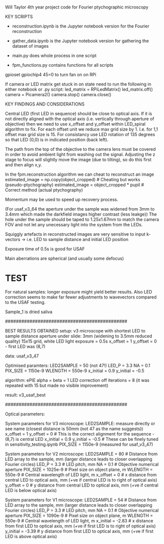Will Taylor 4th year project code for Fourier ptychographic microscopy 

KEY SCRIPTS
* reconstruction.ipynb is the Jupyter notebook version for the Fourier reconstruction
* gather_data.ipynb is the Jupyter notebook version for gathering the dataset of images

* main.py does whole process in one script
* fpm_functions.py contains functions for all scripts

gpioset gpiochip4 45=0 to turn fan on on RPi

If camera or LED matrix get stuck in on state need to run the following in either notebook or .py script:
led_matrix = RPiLedMatrix()
led_matrix.off()
camera = Picamera2()
camera.stop()
camera.close()

KEY FINDINGS AND CONSIDERATIONS

Central LED (first LED in sequence) should be close to optical axis. If it is not directly aligned with
the optical axis (i.e. vertically through aperture of objective) then we need to use x_offset and y_offset
within LED_spiral algorithm to fix. For each offset unit we reduce max grid size by 1. I.e. for 1,1 offset max grid size is 15.
For consistancy use LED rotation of 135 degrees so that LED (0,0) is in indicated position (back left).

The path from the top of the objective to the camera lens must be covered in order to avoid ambient light from washing out the signal. 
Adjusting the z stage to focus will slightly move the image (due to tilting), so do this first and then align x,y. 

In the fpm.reconstruction algorithm we can cheat to reconstruct an image
estimated_image = np.copy(object_cropped) # Cheating but works (pseudo-ptychography)
estimated_image = object_cropped * pupil # Correct method (actual ptychography)

Momentum may be used to speed up recovery process.

(For usaf_v3_64 the aperture under the sample was widened from 3mm to 3.4mm which made the darkfield images higher contrast (less leakge))
The hole under the sample should be taped to 1.25x1.67mm to match the camera FOV and not let any unecessary light into the system from the 
LEDs.

Squiggly artefacts in reconstructed images are very sensitive to input k-vectors -> i.e. LED to sample distance and initial LED position

Exposure time of 0.5s is good for USAF

Main aberrations are spherical (and usually some defocus)

# TEST
For natural samples: longer exposure might yield better results. Also LED correction seems to make far fewer adjustments to wavevectors
compared to the USAF testing.

Sample_1 is dried saliva

#############################################

BEST RESULTS OBTAINED
setup: 
v3 microscope with shortest LED to sample distance
aperture under slide: 3mm (widening to 3.5mm reduced quality)
15x15 grid, white LED light
exposure = 0.5s
x_offset = 1 
y_offset = 0 - first LED was (8,7)

data: usaf_v3_47 

Optimised paramters:
LED2SAMPLE = 50 (not 47!)
LED_P = 3.3
NA = 0.1
PIX_SIZE = 1150e-9
WLENGTH = 550e-9
x_initial = 0.9
y_initial = -0.5

algorithm:
ePIE
alpha = beta = 1
LED correction off
iterations = 8 (it was repeated with 15 but made no visible improvement)

result: v3_usaf_best

#############################################

Optical parameters:

System parameters for V3 microscope:
LED2SAMPLE: measure directly or see name (closest distance is 50mm (not 47 as the name suggests))
x_offset = 1
y_offset = 0 # This is the correct alignment for the sequence - (8,7) is central LED
x_initial = 0.9
y_initial = -0.5 # These can be finely tuned in sensitivity_testing.ipynb
PIX_SIZE = 1150e-9 (measured for usaf_v3_47)

System parameters for V2 microscope:
LED2SAMPLE = 80 # Distance from LED array to the sample, mm (larger distance leads to closer overlapping Fourier circles)
LED_P = 3.3 # LED pitch, mm
NA = 0.1 # Objective numerical aperture
PIX_SIZE = 1025e-9 # Pixel size on object plane, m
WLENGTH = 550e-9 # Central wavelength of LED light, m
x_offset = 0 # x distance from central LED to optical axis, mm (+ve if central LED is to right of optical axis)
y_offset = 0 # y distance from central LED to optical axis, mm (+ve if central LED is below optical axis)

System parameters for V1 microscope:
LED2SAMPLE = 54 # Distance from LED array to the sample, mm (larger distance leads to closer overlapping Fourier circles)
LED_P = 3.3 # LED pitch, mm
NA = 0.1 # Objective numerical aperture
PIX_SIZE = 1090e-9 # Pixel size on object plane, m
WLENGTH = 550e-9 # Central wavelength of LED light, m
x_initial = -2.83 # x distance from first LED to optical axis, mm (+ve if first LED is to right of optical axis)
y_initial = -3.39 # y distance from first LED to optical axis, mm (+ve if first LED is above optical axis)
